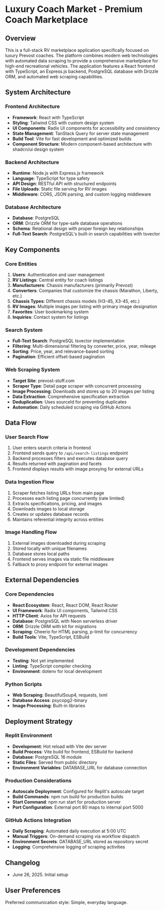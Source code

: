 # Luxury Coach Market - Premium Coach Marketplace

## Overview

This is a full-stack RV marketplace application specifically focused on luxury Prevost coaches. The platform combines modern web technologies with automated data scraping to provide a comprehensive marketplace for high-end recreational vehicles. The application features a React frontend with TypeScript, an Express.js backend, PostgreSQL database with Drizzle ORM, and automated web scraping capabilities.

## System Architecture

### Frontend Architecture
- **Framework**: React with TypeScript
- **Styling**: Tailwind CSS with custom design system
- **UI Components**: Radix UI components for accessibility and consistency
- **State Management**: TanStack Query for server state management
- **Build Tool**: Vite for fast development and optimized builds
- **Component Structure**: Modern component-based architecture with shadcn/ui design system

### Backend Architecture
- **Runtime**: Node.js with Express.js framework
- **Language**: TypeScript for type safety
- **API Design**: RESTful API with structured endpoints
- **File Uploads**: Static file serving for RV images
- **Middleware**: CORS, JSON parsing, and custom logging middleware

### Database Architecture
- **Database**: PostgreSQL
- **ORM**: Drizzle ORM for type-safe database operations
- **Schema**: Relational design with proper foreign key relationships
- **Full-Text Search**: PostgreSQL's built-in search capabilities with tsvector

## Key Components

### Core Entities
1. **Users**: Authentication and user management
2. **RV Listings**: Central entity for coach listings
3. **Manufacturers**: Chassis manufacturers (primarily Prevost)
4. **Converters**: Companies that customize the chassis (Marathon, Liberty, etc.)
5. **Chassis Types**: Different chassis models (H3-45, X3-45, etc.)
6. **RV Images**: Multiple images per listing with primary image designation
7. **Favorites**: User bookmarking system
8. **Inquiries**: Contact system for listings

### Search System
- **Full-Text Search**: PostgreSQL tsvector implementation
- **Filtering**: Multi-dimensional filtering by converter, price, year, mileage
- **Sorting**: Price, year, and relevance-based sorting
- **Pagination**: Efficient offset-based pagination

### Web Scraping System
- **Target Site**: prevost-stuff.com
- **Scraper Type**: Detail page scraper with concurrent processing
- **Image Processing**: Downloads and stores up to 20 images per listing
- **Data Extraction**: Comprehensive specification extraction
- **Deduplication**: Uses sourceId for preventing duplicates
- **Automation**: Daily scheduled scraping via GitHub Actions

## Data Flow

### User Search Flow
1. User enters search criteria in frontend
2. Frontend sends query to `/api/search-listings` endpoint
3. Backend processes filters and executes database query
4. Results returned with pagination and facets
5. Frontend displays results with image proxying for external URLs

### Data Ingestion Flow
1. Scraper fetches listing URLs from main page
2. Processes each listing page concurrently (rate limited)
3. Extracts specifications, pricing, and images
4. Downloads images to local storage
5. Creates or updates database records
6. Maintains referential integrity across entities

### Image Handling Flow
1. External images downloaded during scraping
2. Stored locally with unique filenames
3. Database stores local paths
4. Frontend serves images via static file middleware
5. Fallback to proxy endpoint for external images

## External Dependencies

### Core Dependencies
- **React Ecosystem**: React, React DOM, React Router
- **UI Framework**: Radix UI components, Tailwind CSS
- **HTTP Client**: Axios for API requests
- **Database**: PostgreSQL with Neon serverless driver
- **ORM**: Drizzle ORM with kit for migrations
- **Scraping**: Cheerio for HTML parsing, p-limit for concurrency
- **Build Tools**: Vite, TypeScript, ESBuild

### Development Dependencies
- **Testing**: Not yet implemented
- **Linting**: TypeScript compiler checking
- **Environment**: dotenv for local development

### Python Scripts
- **Web Scraping**: BeautifulSoup4, requests, lxml
- **Database Access**: psycopg2-binary
- **Image Processing**: Built-in libraries

## Deployment Strategy

### Replit Environment
- **Development**: Hot reload with Vite dev server
- **Build Process**: Vite build for frontend, ESBuild for backend
- **Database**: PostgreSQL 16 module
- **Static Files**: Served from public directory
- **Environment Variables**: DATABASE_URL for database connection

### Production Considerations
- **Autoscale Deployment**: Configured for Replit's autoscale target
- **Build Commands**: npm run build for production builds
- **Start Command**: npm run start for production server
- **Port Configuration**: External port 80 maps to internal port 5000

### GitHub Actions Integration
- **Daily Scraping**: Automated daily execution at 5:00 UTC
- **Manual Triggers**: On-demand scraping via workflow dispatch
- **Environment Secrets**: DATABASE_URL stored as repository secret
- **Logging**: Comprehensive logging of scraping activities

## Changelog

- June 26, 2025. Initial setup

## User Preferences

Preferred communication style: Simple, everyday language.
